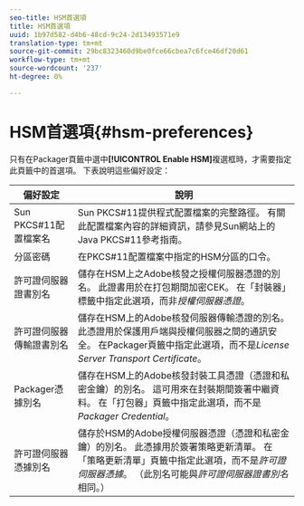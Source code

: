 ```yaml
---
seo-title: HSM首選項
title: HSM首選項
uuid: 1b97d582-d4b6-48cd-9c24-2d13493571e9
translation-type: tm+mt
source-git-commit: 29bc8323460d9be0fce66cbea7c6fce46df20d61
workflow-type: tm+mt
source-wordcount: '237'
ht-degree: 0%

---
```



# HSM首選項{#hsm-preferences}

只有在Packager頁籤中選中&#x200B;**[!UICONTROL Enable HSM]**&#x200B;複選框時，才需要指定此頁籤中的首選項。 下表說明這些偏好設定：

| 偏好設定 | 說明 |
|---|---|
| Sun PKCS#11配置檔案名 | Sun PKCS#11提供程式配置檔案的完整路徑。 有關此配置檔案內容的詳細資訊，請參見Sun網站上的Java PKCS#11參考指南。 |
| 分區密碼 | 在PKCS#11配置檔案中指定的HSM分區的口令。 |
| 許可證伺服器證書別名 | 儲存在HSM上之Adobe核發之授權伺服器憑證的別名。 此證書用於在打包期間加密CEK。 在「封裝器」標籤中指定此選項，而非&#x200B;*授權伺服器憑證*。 |
| 許可證伺服器傳輸證書別名 | 儲存在HSM上的Adobe核發伺服器傳輸憑證的別名。 此憑證用於保護用戶端與授權伺服器之間的通訊安全。 在Packager頁籤中指定此選項，而不是&#x200B;*License Server Transport Certificate*。 |
| Packager憑據別名 | 儲存在HSM上的Adobe核發封裝工具憑證（憑證和私密金鑰）的別名。 這可用來在封裝期間簽署中繼資料。 在「打包器」頁籤中指定此選項，而不是&#x200B;*Packager Credential*。 |
| 許可證伺服器憑據別名 | 儲存於HSM的Adobe授權伺服器憑證（憑證和私密金鑰）的別名。 此憑據用於簽署策略更新清單。 在「策略更新清單」頁籤中指定此選項，而不是&#x200B;*許可證伺服器憑據*。 （此別名可能與&#x200B;*許可證伺服器證書別名*&#x200B;相同。） |

